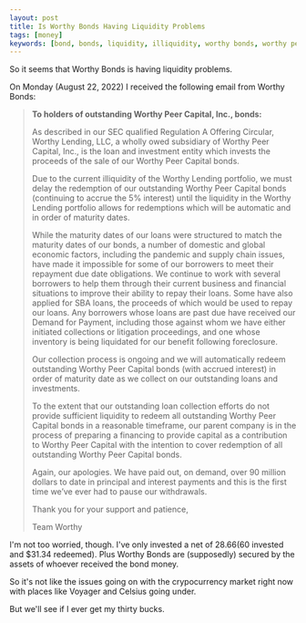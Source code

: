 ```yaml
---
layout: post
title: Is Worthy Bonds Having Liquidity Problems
tags: [money]
keywords: [bond, bonds, liquidity, illiquidity, worthy bonds, worthy peer capital]
---
```


So it seems that Worthy Bonds is having liquidity problems.

On Monday (August 22, 2022) I received the following email from Worthy Bonds:

> **To holders of outstanding Worthy Peer Capital, Inc., bonds:**
> 
> As described in our SEC qualified Regulation A Offering Circular, Worthy Lending, LLC, a wholly owed subsidiary of Worthy Peer Capital, Inc., is the loan and investment entity which invests the proceeds of the sale of our Worthy Peer Capital bonds.
> 
> Due to the current illiquidity of the Worthy Lending portfolio, we must delay the redemption of our outstanding Worthy Peer Capital bonds (continuing to accrue the 5% interest) until the liquidity in the Worthy Lending portfolio allows for redemptions which will be automatic and in order of maturity dates.
> 
> While the maturity dates of our loans were structured to match the maturity dates of our bonds, a number of domestic and global economic factors, including the pandemic and supply chain issues, have made it impossible for some of our borrowers to meet their repayment due date obligations. We continue to work with several borrowers to help them through their current business and financial situations to improve their ability to repay their loans.  Some have also applied for SBA loans, the proceeds of which would be used to repay our loans. Any borrowers whose loans are past due have received our Demand for Payment, including those against whom we have either initiated collections or litigation proceedings, and one whose inventory is being liquidated for our benefit following foreclosure. 
> 
> Our collection process is ongoing and we will automatically redeem outstanding Worthy Peer Capital bonds (with accrued interest) in order of maturity date as we collect on our outstanding loans and investments. 
> 
> To the extent that our outstanding loan collection efforts do not provide sufficient liquidity to redeem all outstanding Worthy Peer Capital bonds in a reasonable timeframe, our parent company is in the process of preparing a financing to provide capital as a contribution to Worthy Peer Capital with the intention to cover redemption of all outstanding Worthy Peer Capital bonds. 
> 
> Again, our apologies. We have paid out, on demand, over 90 million dollars to date in principal and interest payments and this is the first time we’ve ever had to pause our withdrawals.
> 
> Thank you for your support and patience,
> 
> Team Worthy

I'm not too worried, though. I've only invested a net of $28.66 ($60 invested and $31.34 redeemed). Plus Worthy Bonds are (supposedly) secured by the assets of whoever received the bond money.

So it's not like the issues going on with the crypocurrency market right now with places like Voyager and Celsius going under.

But we'll see if I ever get my thirty bucks.
